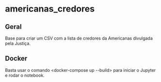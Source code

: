 # americanas_credores

## Geral 

Base para criar um CSV com a lista de credores da Americanas divulgada pela Justiça. 

## Docker
Basta usar o comando <docker-compose up --build> para iniciar o Jupyter e rodar o notebook.